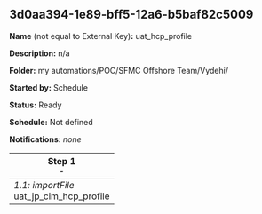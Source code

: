 ## 3d0aa394-1e89-bff5-12a6-b5baf82c5009

**Name** (not equal to External Key)**:** uat_hcp_profile

**Description:** n/a

**Folder:** my automations/POC/SFMC Offshore Team/Vydehi/

**Started by:** Schedule

**Status:** Ready

**Schedule:** Not defined

**Notifications:** _none_


| Step 1<br>_<small>-</small>_ |
| --- |
| _1.1: importFile_<br>uat_jp_cim_hcp_profile |
